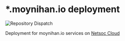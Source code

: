 # \*.moynihan.io deployment

![Repository Dispatch](https://github.com/ericm/deploy/workflows/Repository%20Dispatch/badge.svg)

Deployment for moynihan.io services on [Netsoc Cloud](https://netsoc.cloud)
